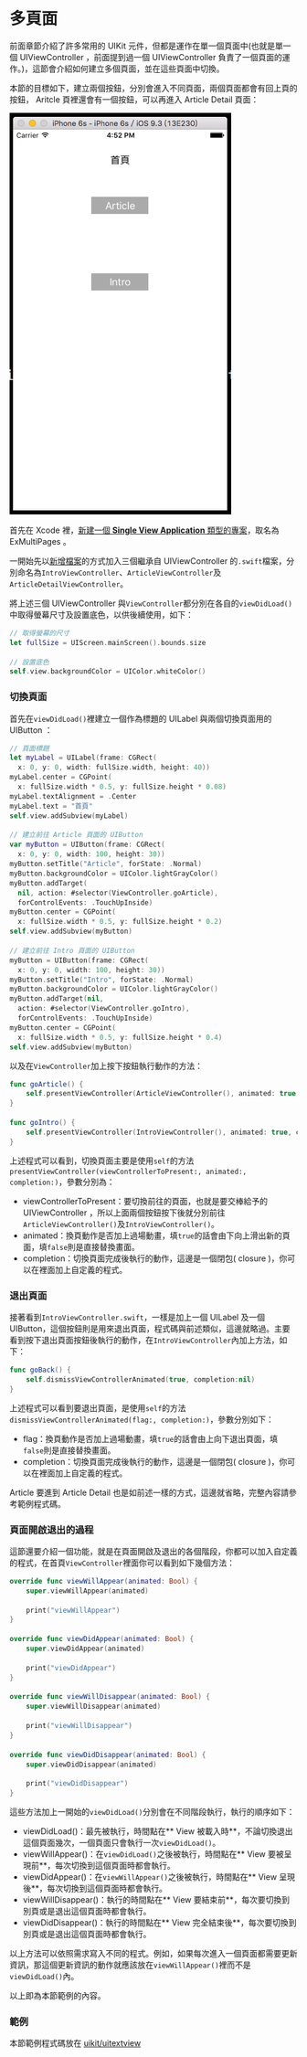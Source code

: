 # 多頁面

前面章節介紹了許多常用的 UIKit 元件，但都是運作在單一個頁面中(也就是單一個 UIViewController ，前面提到過一個 UIViewController 負責了一個頁面的運作。)，這節會介紹如何建立多個頁面，並在這些頁面中切換。

本節的目標如下，建立兩個按鈕，分別會進入不同頁面，兩個頁面都會有回上頁的按鈕， Aritcle 頁裡還會有一個按鈕，可以再進入 Article Detail 頁面：

![multipages01](../images/uikit/multipages/multipages01.png)

首先在 Xcode 裡，[新建一個 **Single View Application** 類型的專案](../more/open_project.md)，取名為 ExMultiPages 。

一開始先以[新增檔案](../more/addfile.md)的方式加入三個繼承自 UIViewController 的`.swift`檔案，分別命名為`IntroViewController`、`ArticleViewController`及`ArticleDetailViewController`。

將上述三個 UIViewController 與`ViewController`都分別在各自的`viewDidLoad()`中取得螢幕尺寸及設置底色，以供後續使用，如下：

```swift
// 取得螢幕的尺寸
let fullSize = UIScreen.mainScreen().bounds.size

// 設置底色
self.view.backgroundColor = UIColor.whiteColor()

```


### 切換頁面

首先在`viewDidLoad()`裡建立一個作為標題的 UILabel 與兩個切換頁面用的 UIButton ：

```swift
// 頁面標題
let myLabel = UILabel(frame: CGRect(
  x: 0, y: 0, width: fullSize.width, height: 40))
myLabel.center = CGPoint(
  x: fullSize.width * 0.5, y: fullSize.height * 0.08)
myLabel.textAlignment = .Center
myLabel.text = "首頁"
self.view.addSubview(myLabel)

// 建立前往 Article 頁面的 UIButton
var myButton = UIButton(frame: CGRect(
  x: 0, y: 0, width: 100, height: 30))
myButton.setTitle("Article", forState: .Normal)
myButton.backgroundColor = UIColor.lightGrayColor()
myButton.addTarget(
  nil, action: #selector(ViewController.goArticle),
  forControlEvents: .TouchUpInside)
myButton.center = CGPoint(
  x: fullSize.width * 0.5, y: fullSize.height * 0.2)
self.view.addSubview(myButton)

// 建立前往 Intro 頁面的 UIButton
myButton = UIButton(frame: CGRect(
  x: 0, y: 0, width: 100, height: 30))
myButton.setTitle("Intro", forState: .Normal)
myButton.backgroundColor = UIColor.lightGrayColor()
myButton.addTarget(nil,
  action: #selector(ViewController.goIntro),
  forControlEvents: .TouchUpInside)
myButton.center = CGPoint(
  x: fullSize.width * 0.5, y: fullSize.height * 0.4)
self.view.addSubview(myButton)

```

以及在`ViewController`加上按下按鈕執行動作的方法：

```swift
func goArticle() {
    self.presentViewController(ArticleViewController(), animated: true, completion: nil)
}

func goIntro() {
    self.presentViewController(IntroViewController(), animated: true, completion: nil)
}

```

上述程式可以看到，切換頁面主要是使用`self`的方法`presentViewController(viewControllerToPresent:, animated:, completion:)`，參數分別為：

- viewControllerToPresent：要切換前往的頁面，也就是要交棒給予的 UIViewController ，所以上面兩個按鈕按下後就分別前往`ArticleViewController()`及`IntroViewController()`。
- animated：換頁動作是否加上過場動畫，填`true`的話會由下向上滑出新的頁面，填`false`則是直接替換畫面。
- completion：切換頁面完成後執行的動作，這邊是一個閉包( closure )，你可以在裡面加上自定義的程式。


### 退出頁面

接著看到`IntroViewController.swift`，一樣是加上一個 UILabel 及一個 UIButton，這個按鈕則是用來退出頁面，程式碼與前述類似，這邊就略過。主要看到按下退出頁面按鈕後執行的動作，在`IntroViewController`內加上方法，如下：

```swift
func goBack() {
    self.dismissViewControllerAnimated(true, completion:nil)
}

```

上述程式可以看到要退出頁面，是使用`self`的方法`dismissViewControllerAnimated(flag:, completion:)`，參數分別如下：

- flag：換頁動作是否加上過場動畫，填`true`的話會由上向下退出頁面，填`false`則是直接替換畫面。
- completion：切換頁面完成後執行的動作，這邊是一個閉包( closure )，你可以在裡面加上自定義的程式。

Article 要進到 Article Detail 也是如前述一樣的方式，這邊就省略，完整內容請參考範例程式碼。


### 頁面開啟退出的過程

這節還要介紹一個功能，就是在頁面開啟及退出的各個階段，你都可以加入自定義的程式，在首頁`ViewController`裡面你可以看到如下幾個方法：

```swift
override func viewWillAppear(animated: Bool) {
    super.viewWillAppear(animated)
    
    print("viewWillAppear")
}

override func viewDidAppear(animated: Bool) {
    super.viewDidAppear(animated)
    
    print("viewDidAppear")
}

override func viewWillDisappear(animated: Bool) {
    super.viewWillDisappear(animated)
    
    print("viewWillDisappear")
}

override func viewDidDisappear(animated: Bool) {
    super.viewDidDisappear(animated)
    
    print("viewDidDisappear")
}

```

這些方法加上一開始的`viewDidLoad()`分別會在不同階段執行，執行的順序如下：

- viewDidLoad()：最先被執行，時間點在** View 被載入時**，不論切換退出這個頁面幾次，一個頁面只會執行一次`viewDidLoad()`。
- viewWillAppear()：在`viewDidLoad()`之後被執行，時間點在** View 要被呈現前**，每次切換到這個頁面時都會執行。
- viewDidAppear()：在`viewWillAppear()`之後被執行，時間點在** View 呈現後**，每次切換到這個頁面時都會執行。
- viewWillDisappear()：執行的時間點在** View 要結束前**，每次要切換到別頁或是退出這個頁面時都會執行。
- viewDidDisappear()：執行的時間點在** View 完全結束後**，每次要切換到別頁或是退出這個頁面時都會執行。

以上方法可以依照需求寫入不同的程式。例如，如果每次進入一個頁面都需要更新資訊，那這個更新資訊的動作就應該放在`viewWillAppear()`裡而不是`viewDidLoad()`內。

以上即為本節範例的內容。


### 範例

本節範例程式碼放在 [uikit/uitextview](https://github.com/itisjoe/swiftgo_files/tree/master/uikit/uitextview)










